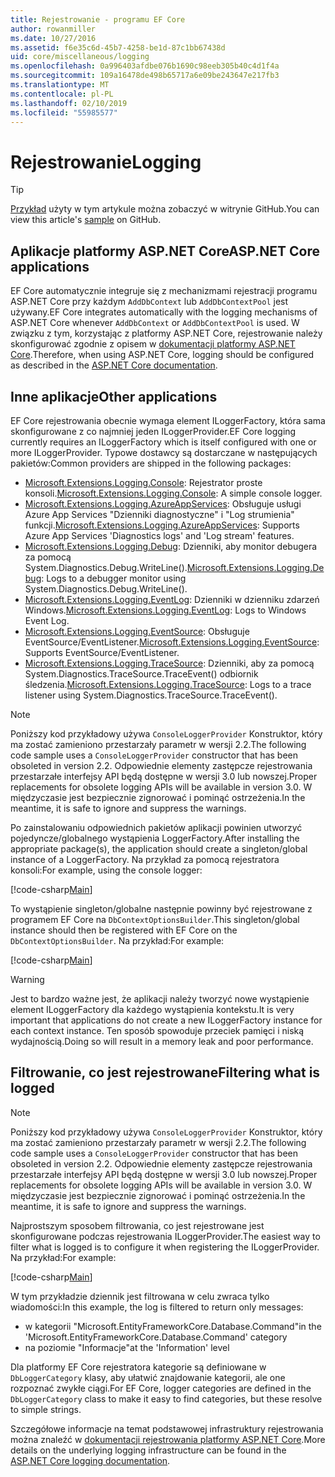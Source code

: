 ```yaml
---
title: Rejestrowanie - programu EF Core
author: rowanmiller
ms.date: 10/27/2016
ms.assetid: f6e35c6d-45b7-4258-be1d-87c1bb67438d
uid: core/miscellaneous/logging
ms.openlocfilehash: 0a996403afdbe076b1690c98eeb305b40c4d1f4a
ms.sourcegitcommit: 109a16478de498b65717a6e09be243647e217fb3
ms.translationtype: MT
ms.contentlocale: pl-PL
ms.lasthandoff: 02/10/2019
ms.locfileid: "55985577"
---
```

# <a name="logging"></a><span data-ttu-id="2cc74-102">Rejestrowanie</span><span class="sxs-lookup"><span data-stu-id="2cc74-102">Logging</span></span>

> [!TIP]  
> <span data-ttu-id="2cc74-103">[Przykład](https://github.com/aspnet/EntityFramework.Docs/tree/master/samples/core/Miscellaneous/Logging) użyty w tym artykule można zobaczyć w witrynie GitHub.</span><span class="sxs-lookup"><span data-stu-id="2cc74-103">You can view this article's [sample](https://github.com/aspnet/EntityFramework.Docs/tree/master/samples/core/Miscellaneous/Logging) on GitHub.</span></span>

## <a name="aspnet-core-applications"></a><span data-ttu-id="2cc74-104">Aplikacje platformy ASP.NET Core</span><span class="sxs-lookup"><span data-stu-id="2cc74-104">ASP.NET Core applications</span></span>

<span data-ttu-id="2cc74-105">EF Core automatycznie integruje się z mechanizmami rejestracji programu ASP.NET Core przy każdym `AddDbContext` lub `AddDbContextPool` jest używany.</span><span class="sxs-lookup"><span data-stu-id="2cc74-105">EF Core integrates automatically with the logging mechanisms of ASP.NET Core whenever `AddDbContext` or `AddDbContextPool` is used.</span></span> <span data-ttu-id="2cc74-106">W związku z tym, korzystając z platformy ASP.NET Core, rejestrowanie należy skonfigurować zgodnie z opisem w [dokumentacji platformy ASP.NET Core](https://docs.microsoft.com/aspnet/core/fundamentals/logging?tabs=aspnetcore2x).</span><span class="sxs-lookup"><span data-stu-id="2cc74-106">Therefore, when using ASP.NET Core, logging should be configured as described in the [ASP.NET Core documentation](https://docs.microsoft.com/aspnet/core/fundamentals/logging?tabs=aspnetcore2x).</span></span>

## <a name="other-applications"></a><span data-ttu-id="2cc74-107">Inne aplikacje</span><span class="sxs-lookup"><span data-stu-id="2cc74-107">Other applications</span></span>

<span data-ttu-id="2cc74-108">EF Core rejestrowania obecnie wymaga element ILoggerFactory, która sama skonfigurowane z co najmniej jeden ILoggerProvider.</span><span class="sxs-lookup"><span data-stu-id="2cc74-108">EF Core logging currently requires an ILoggerFactory which is itself configured with one or more ILoggerProvider.</span></span> <span data-ttu-id="2cc74-109">Typowe dostawcy są dostarczane w następujących pakietów:</span><span class="sxs-lookup"><span data-stu-id="2cc74-109">Common providers are shipped in the following packages:</span></span>

* <span data-ttu-id="2cc74-110">[Microsoft.Extensions.Logging.Console](https://www.nuget.org/packages/Microsoft.Extensions.Logging.Console/): Rejestrator proste konsoli.</span><span class="sxs-lookup"><span data-stu-id="2cc74-110">[Microsoft.Extensions.Logging.Console](https://www.nuget.org/packages/Microsoft.Extensions.Logging.Console/): A simple console logger.</span></span>
* <span data-ttu-id="2cc74-111">[Microsoft.Extensions.Logging.AzureAppServices](https://www.nuget.org/packages/Microsoft.Extensions.Logging.AzureAppServices/): Obsługuje usługi Azure App Services "Dzienniki diagnostyczne" i "Log strumienia" funkcji.</span><span class="sxs-lookup"><span data-stu-id="2cc74-111">[Microsoft.Extensions.Logging.AzureAppServices](https://www.nuget.org/packages/Microsoft.Extensions.Logging.AzureAppServices/): Supports Azure App Services 'Diagnostics logs' and 'Log stream' features.</span></span>
* <span data-ttu-id="2cc74-112">[Microsoft.Extensions.Logging.Debug](https://www.nuget.org/packages/Microsoft.Extensions.Logging.Debug/): Dzienniki, aby monitor debugera za pomocą System.Diagnostics.Debug.WriteLine().</span><span class="sxs-lookup"><span data-stu-id="2cc74-112">[Microsoft.Extensions.Logging.Debug](https://www.nuget.org/packages/Microsoft.Extensions.Logging.Debug/): Logs to a debugger monitor using System.Diagnostics.Debug.WriteLine().</span></span>
* <span data-ttu-id="2cc74-113">[Microsoft.Extensions.Logging.EventLog](https://www.nuget.org/packages/Microsoft.Extensions.Logging.EventLog/): Dzienniki w dzienniku zdarzeń Windows.</span><span class="sxs-lookup"><span data-stu-id="2cc74-113">[Microsoft.Extensions.Logging.EventLog](https://www.nuget.org/packages/Microsoft.Extensions.Logging.EventLog/): Logs to Windows Event Log.</span></span>
* <span data-ttu-id="2cc74-114">[Microsoft.Extensions.Logging.EventSource](https://www.nuget.org/packages/Microsoft.Extensions.Logging.EventSource/): Obsługuje EventSource/EventListener.</span><span class="sxs-lookup"><span data-stu-id="2cc74-114">[Microsoft.Extensions.Logging.EventSource](https://www.nuget.org/packages/Microsoft.Extensions.Logging.EventSource/): Supports EventSource/EventListener.</span></span>
* <span data-ttu-id="2cc74-115">[Microsoft.Extensions.Logging.TraceSource](https://www.nuget.org/packages/Microsoft.Extensions.Logging.TraceSource/): Dzienniki, aby za pomocą System.Diagnostics.TraceSource.TraceEvent() odbiornik śledzenia.</span><span class="sxs-lookup"><span data-stu-id="2cc74-115">[Microsoft.Extensions.Logging.TraceSource](https://www.nuget.org/packages/Microsoft.Extensions.Logging.TraceSource/): Logs to a trace listener using System.Diagnostics.TraceSource.TraceEvent().</span></span>

> [!NOTE]
> <span data-ttu-id="2cc74-116">Poniższy kod przykładowy używa `ConsoleLoggerProvider` Konstruktor, który ma zostać zamieniono przestarzały parametr w wersji 2.2.</span><span class="sxs-lookup"><span data-stu-id="2cc74-116">The following code sample uses a `ConsoleLoggerProvider` constructor that has been obsoleted in version 2.2.</span></span> <span data-ttu-id="2cc74-117">Odpowiednie elementy zastępcze rejestrowania przestarzałe interfejsy API będą dostępne w wersji 3.0 lub nowszej.</span><span class="sxs-lookup"><span data-stu-id="2cc74-117">Proper replacements for obsolete logging APIs will be available in version 3.0.</span></span> <span data-ttu-id="2cc74-118">W międzyczasie jest bezpiecznie zignorować i pominąć ostrzeżenia.</span><span class="sxs-lookup"><span data-stu-id="2cc74-118">In the meantime, it is safe to ignore and suppress the warnings.</span></span>

<span data-ttu-id="2cc74-119">Po zainstalowaniu odpowiednich pakietów aplikacji powinien utworzyć pojedyncze/globalnego wystąpienia LoggerFactory.</span><span class="sxs-lookup"><span data-stu-id="2cc74-119">After installing the appropriate package(s), the application should create a singleton/global instance of a LoggerFactory.</span></span> <span data-ttu-id="2cc74-120">Na przykład za pomocą rejestratora konsoli:</span><span class="sxs-lookup"><span data-stu-id="2cc74-120">For example, using the console logger:</span></span>

[!code-csharp[Main](../../../samples/core/Miscellaneous/Logging/Logging/BloggingContext.cs#DefineLoggerFactory)]

<span data-ttu-id="2cc74-121">To wystąpienie singleton/globalne następnie powinny być rejestrowane z programem EF Core na `DbContextOptionsBuilder`.</span><span class="sxs-lookup"><span data-stu-id="2cc74-121">This singleton/global instance should then be registered with EF Core on the `DbContextOptionsBuilder`.</span></span> <span data-ttu-id="2cc74-122">Na przykład:</span><span class="sxs-lookup"><span data-stu-id="2cc74-122">For example:</span></span>

[!code-csharp[Main](../../../samples/core/Miscellaneous/Logging/Logging/BloggingContext.cs#RegisterLoggerFactory)]

> [!WARNING]
> <span data-ttu-id="2cc74-123">Jest to bardzo ważne jest, że aplikacji należy tworzyć nowe wystąpienie element ILoggerFactory dla każdego wystąpienia kontekstu.</span><span class="sxs-lookup"><span data-stu-id="2cc74-123">It is very important that applications do not create a new ILoggerFactory instance for each context instance.</span></span> <span data-ttu-id="2cc74-124">Ten sposób spowoduje przeciek pamięci i niską wydajnością.</span><span class="sxs-lookup"><span data-stu-id="2cc74-124">Doing so will result in a memory leak and poor performance.</span></span>

## <a name="filtering-what-is-logged"></a><span data-ttu-id="2cc74-125">Filtrowanie, co jest rejestrowane</span><span class="sxs-lookup"><span data-stu-id="2cc74-125">Filtering what is logged</span></span>

> [!NOTE]
> <span data-ttu-id="2cc74-126">Poniższy kod przykładowy używa `ConsoleLoggerProvider` Konstruktor, który ma zostać zamieniono przestarzały parametr w wersji 2.2.</span><span class="sxs-lookup"><span data-stu-id="2cc74-126">The following code sample uses a `ConsoleLoggerProvider` constructor that has been obsoleted in version 2.2.</span></span> <span data-ttu-id="2cc74-127">Odpowiednie elementy zastępcze rejestrowania przestarzałe interfejsy API będą dostępne w wersji 3.0 lub nowszej.</span><span class="sxs-lookup"><span data-stu-id="2cc74-127">Proper replacements for obsolete logging APIs will be available in version 3.0.</span></span> <span data-ttu-id="2cc74-128">W międzyczasie jest bezpiecznie zignorować i pominąć ostrzeżenia.</span><span class="sxs-lookup"><span data-stu-id="2cc74-128">In the meantime, it is safe to ignore and suppress the warnings.</span></span>

<span data-ttu-id="2cc74-129">Najprostszym sposobem filtrowania, co jest rejestrowane jest skonfigurowane podczas rejestrowania ILoggerProvider.</span><span class="sxs-lookup"><span data-stu-id="2cc74-129">The easiest way to filter what is logged is to configure it when registering the ILoggerProvider.</span></span> <span data-ttu-id="2cc74-130">Na przykład:</span><span class="sxs-lookup"><span data-stu-id="2cc74-130">For example:</span></span>

[!code-csharp[Main](../../../samples/core/Miscellaneous/Logging/Logging/BloggingContextWithFiltering.cs#DefineLoggerFactory)]

<span data-ttu-id="2cc74-131">W tym przykładzie dziennik jest filtrowana w celu zwraca tylko wiadomości:</span><span class="sxs-lookup"><span data-stu-id="2cc74-131">In this example, the log is filtered to return only messages:</span></span>
 * <span data-ttu-id="2cc74-132">w kategorii "Microsoft.EntityFrameworkCore.Database.Command"</span><span class="sxs-lookup"><span data-stu-id="2cc74-132">in the 'Microsoft.EntityFrameworkCore.Database.Command' category</span></span>
 * <span data-ttu-id="2cc74-133">na poziomie "Informacje"</span><span class="sxs-lookup"><span data-stu-id="2cc74-133">at the 'Information' level</span></span>

<span data-ttu-id="2cc74-134">Dla platformy EF Core rejestratora kategorie są definiowane w `DbLoggerCategory` klasy, aby ułatwić znajdowanie kategorii, ale one rozpoznać zwykłe ciągi.</span><span class="sxs-lookup"><span data-stu-id="2cc74-134">For EF Core, logger categories are defined in the `DbLoggerCategory` class to make it easy to find categories, but these resolve to simple strings.</span></span>

<span data-ttu-id="2cc74-135">Szczegółowe informacje na temat podstawowej infrastruktury rejestrowania można znaleźć w [dokumentacji rejestrowania platformy ASP.NET Core](https://docs.microsoft.com/aspnet/core/fundamentals/logging?tabs=aspnetcore2x).</span><span class="sxs-lookup"><span data-stu-id="2cc74-135">More details on the underlying logging infrastructure can be found in the [ASP.NET Core logging documentation](https://docs.microsoft.com/aspnet/core/fundamentals/logging?tabs=aspnetcore2x).</span></span>
